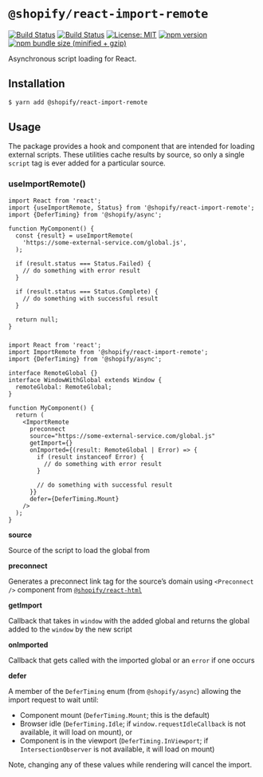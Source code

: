 # `@shopify/react-import-remote`

[![Build Status](https://github.com/Shopify/quilt/workflows/Node-CI/badge.svg?branch=master)](https://github.com/Shopify/quilt/actions?query=workflow%3ANode-CI)
[![Build Status](https://github.com/Shopify/quilt/workflows/Ruby-CI/badge.svg?branch=master)](https://github.com/Shopify/quilt/actions?query=workflow%3ARuby-CI)
[![License: MIT](https://img.shields.io/badge/License-MIT-green.svg)](LICENSE.md) [![npm version](https://badge.fury.io/js/%40shopify%2Freact-import-remote.svg)](https://badge.fury.io/js/%40shopify%2Freact-import-remote.svg) [![npm bundle size (minified + gzip)](https://img.shields.io/bundlephobia/minzip/@shopify/react-import-remote.svg)](https://img.shields.io/bundlephobia/minzip/@shopify/react-import-remote.svg)

Asynchronous script loading for React.

## Installation

```bash
$ yarn add @shopify/react-import-remote
```

## Usage

The package provides a hook and component that are intended for loading external scripts. These utilities cache results by source, so only a single `script` tag is ever added for a particular source.

### useImportRemote()

```tsx
import React from 'react';
import {useImportRemote, Status} from '@shopify/react-import-remote';
import {DeferTiming} from '@shopify/async';

function MyComponent() {
  const {result} = useImportRemote(
    'https://some-external-service.com/global.js',
  );

  if (result.status === Status.Failed) {
    // do something with error result
  }

  if (result.status === Status.Complete) {
    // do something with successful result
  }

  return null;
}
```

### <ImportRemote />

```tsx
import React from 'react';
import ImportRemote from '@shopify/react-import-remote';
import {DeferTiming} from '@shopify/async';

interface RemoteGlobal {}
interface WindowWithGlobal extends Window {
  remoteGlobal: RemoteGlobal;
}

function MyComponent() {
  return (
    <ImportRemote
      preconnect
      source="https://some-external-service.com/global.js"
      getImport={}
      onImported={(result: RemoteGlobal | Error) => {
        if (result instanceof Error) {
          // do something with error result
        }

        // do something with successful result
      }}
      defer={DeferTiming.Mount}
    />
  );
}
```

**source**

Source of the script to load the global from

**preconnect**

Generates a preconnect link tag for the source’s domain using `<Preconnect />` component from [`@shopify/react-html`](../react-html)

**getImport**

Callback that takes in `window` with the added global and returns the global added to the `window` by the new script

**onImported**

Callback that gets called with the imported global or an `error` if one occurs

**defer**

A member of the `DeferTiming` enum (from `@shopify/async`) allowing the import request to wait until:

- Component mount (`DeferTiming.Mount`; this is the default)
- Browser idle (`DeferTiming.Idle`; if `window.requestIdleCallback` is not available, it will load on mount), or
- Component is in the viewport (`DeferTiming.InViewport`; if `IntersectionObserver` is not available, it will load on mount)

Note, changing any of these values while rendering will cancel the import.
